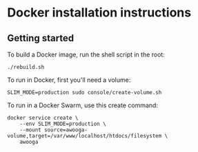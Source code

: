 Docker installation instructions
===

Getting started
---

To build a Docker image, run the shell script in the root:

    ./rebuild.sh

To run in Docker, first you'll need a volume:

    SLIM_MODE=production sudo console/create-volume.sh

To run in a Docker Swarm, use this create command:

    docker service create \
        --env SLIM_MODE=production \
        --mount source=awooga-volume,target=/var/www/localhost/htdocs/filesystem \
        awooga

